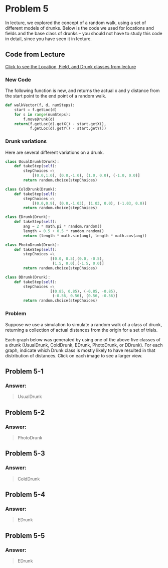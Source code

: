 # Problem 5
In lecture, we explored the concept of a random walk, using a set of different models of drunks. Below is the code we used for locations and fields and the base class of drunks – you should not have to study this code in detail, since you have seen it in lecture.

## Code from Lecture
[Click to see the Location, Field, and Drunk classes from lecture](https://courses.edx.org/xblock/block-v1:MITx+6.00.2x+1T2021+type@vertical+block@9d32849932f64e8b9be59fd5ec3530a1?show_title=0&show_bookmark_button=0&recheck_access=1&view=student_view&format=Quiz#)

### New Code
The following function is new, and returns the actual x and y distance from the start point to the end point of a random walk.
```python
def walkVector(f, d, numSteps):
    start = f.getLoc(d)
    for s in range(numSteps):
        f.moveDrunk(d)
    return(f.getLoc(d).getX() - start.getX(),
           f.getLoc(d).getY() - start.getY())
```

### Drunk variations
Here are several different variations on a drunk.
```python
class UsualDrunk(Drunk):
    def takeStep(self):
        stepChoices =\
            [(0.0,1.0), (0.0,-1.0), (1.0, 0.0), (-1.0, 0.0)]
        return random.choice(stepChoices)

class ColdDrunk(Drunk):
    def takeStep(self):
        stepChoices =\
            [(0.0,0.9), (0.0,-1.03), (1.03, 0.0), (-1.03, 0.0)]
        return random.choice(stepChoices)

class EDrunk(Drunk):
    def takeStep(self):
        ang = 2 * math.pi * random.random()
        length = 0.5 + 0.5 * random.random()
        return (length * math.sin(ang), length * math.cos(ang))

class PhotoDrunk(Drunk):
    def takeStep(self):
        stepChoices =\
                    [(0.0, 0.5),(0.0, -0.5),
                     (1.5, 0.0),(-1.5, 0.0)]
        return random.choice(stepChoices)

class DDrunk(Drunk):
    def takeStep(self):
        stepChoices =\
                    [(0.85, 0.85), (-0.85, -0.85),
                     (-0.56, 0.56), (0.56, -0.56)] 
        return random.choice(stepChoices)
```
### Problem
Suppose we use a simulation to simulate a random walk of a class of drunk, returning a collection of actual distances from the origin for a set of trials.

Each graph below was generated by using one of the above five classes of a drunk (UsualDrunk, ColdDrunk, EDrunk, PhotoDrunk, or DDrunk). For each graph, indicate which Drunk class is mostly likely to have resulted in that distribution of distances. Click on each image to see a larger view.

## Problem 5-1
### Answer:
> UsualDrunk

## Problem 5-2
### Answer:
> PhotoDrunk

## Problem 5-3
### Answer:
> ColdDrunk

## Problem 5-4
### Answer:
> EDrunk

## Problem 5-5
### Answer:
> EDrunk